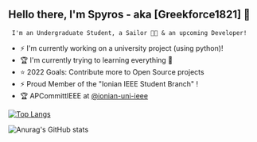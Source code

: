 ## Hello there, I'm Spyros - aka [Greekforce1821] 👋
     I'm an Undergraduate Student, a Sailor 👨⛵ & an upcoming Developer!
-  ⚡ I'm currently working on a university project (using python)!
- 🏆  I'm currently trying to learning everything 🤣
- ⭐  2022 Goals: Contribute more to Open Source projects
- ⚡ Proud Member of the "Ionian IEEE Student Branch" !
- 🏆 APCommittIEEE at [@ionian-uni-ieee](https://github.com/ionian-uni-ieee)




[![Top Langs](https://github-readme-stats.vercel.app/api/top-langs/?username=greekforce1821&layout=compact)](https://github.com/greekforce1821/github-readme-stats)



![Anurag's GitHub stats](https://github-readme-stats.vercel.app/api?username=greekforce1821&show_icons=true&theme=radical)




